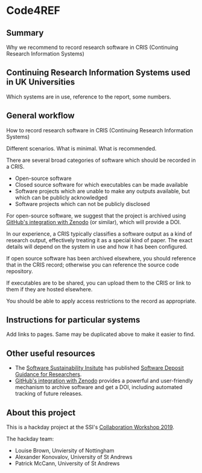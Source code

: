 # Code4REF

## Summary

Why we recommend to record research software in
CRIS (Continuing Research Information Systems)

## Continuing Research Information Systems used in UK Universities

Which systems are in use, reference to the report, some numbers.

## General workflow

How to record research software in CRIS (Continuing Research Information Systems)

Different scenarios. What is minimal. What is recommended.

There are several broad categories of software which should be recorded in a
CRIS.

- Open-source software
- Closed source software for which executables can be made available
- Software projects which are unable to make any outputs available, but which can be publicly acknowledged
- Software projects which can not be publicly disclosed

For open-source software, we suggest that the project is archived using
[GitHub's integration with Zenodo](https://guides.github.com/activities/citable-code/)
(or similar), which will provide a DOI.

In our experience, a CRIS typically classifies a software output as a kind of
research output, effectively treating it as a special kind of paper. The exact
details will depend on the system in use and how it has been configured.

If open source software has been archived elsewhere, you should reference that
in the CRIS record; otherwise you can reference the source code repository.

If executables are to be shared, you can upload them to the CRIS or link to
them if they are hosted elsewhere.

You should be able to apply access restrictions to the record as appropriate.

## Instructions for particular systems

Add links to pages. Same may be duplicated above to make it easier to find.

## Other useful resources

- The [Software Sustainability Insitute](https://software.ac.uk) has published [Software Deposit Guidance for Researchers](https://softwaresaved.github.io/software-deposit-guidance/).
- [GitHub's integration with Zenodo](https://guides.github.com/activities/citable-code/) provides a powerful and user-friendly mechanism to archive software and get a DOI, including automated tracking of future releases.

## About this project

This is a hackday project at the SSI's [Collaboration Workshop 2019](https://www.software.ac.uk/cw19).

The hackday team:

- Louise Brown, Unviersity of Nottingham
- Alexander Konovalov, University of St Andrews
- Patrick McCann, University of St Andrews
